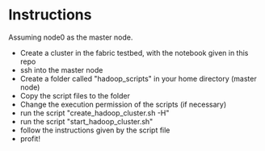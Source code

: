 # Instructions

Assuming node0 as the master node.

* Create a cluster in the fabric testbed, with the notebook given in this repo
* ssh into the master node
* Create a folder called "hadoop_scripts" in your home directory (master node)
* Copy the script files to the folder
* Change the execution permission of the scripts (if necessary)
* run the script "create_hadoop_cluster.sh -H"
* run the script "start_hadoop_cluster.sh"
* follow the instructions given by the script file
* profit!
